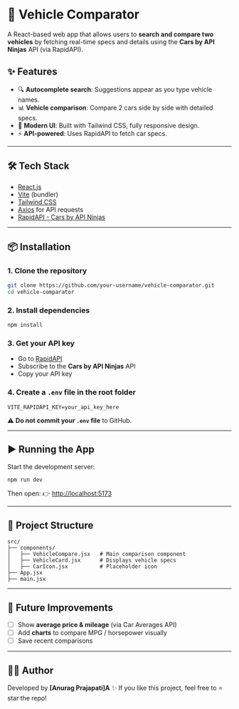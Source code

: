 # 🚗 Vehicle Comparator

A React-based web app that allows users to **search and compare two vehicles** by fetching real-time specs and details using the **Cars by API Ninjas** API (via RapidAPI).

## ✨ Features

* 🔍 **Autocomplete search**: Suggestions appear as you type vehicle names.
* 📊 **Vehicle comparison**: Compare 2 cars side by side with detailed specs.
* 🎨 **Modern UI**: Built with Tailwind CSS, fully responsive design.
* ⚡ **API-powered**: Uses RapidAPI to fetch car specs.

---

## 🛠️ Tech Stack

* [React.js](https://react.dev/)
* [Vite](https://vitejs.dev/) (bundler)
* [Tailwind CSS](https://tailwindcss.com/)
* [Axios](https://axios-http.com/) for API requests
* [RapidAPI - Cars by API Ninjas](https://rapidapi.com/apininjas/api/cars-by-api-ninjas/)

---

## 📦 Installation

### 1. Clone the repository

```bash
git clone https://github.com/your-username/vehicle-comparator.git
cd vehicle-comparator
```

### 2. Install dependencies

```bash
npm install
```

### 3. Get your API key

* Go to [RapidAPI](https://rapidapi.com/apininjas/api/cars-by-api-ninjas/)
* Subscribe to the **Cars by API Ninjas** API
* Copy your API key

### 4. Create a `.env` file in the root folder

```env
VITE_RAPIDAPI_KEY=your_api_key_here
```

⚠️ **Do not commit your `.env` file** to GitHub.

---

## ▶️ Running the App

Start the development server:

```bash
npm run dev
```

Then open:
👉 [http://localhost:5173](http://localhost:5173)

---

## 📁 Project Structure

```
src/
├── components/
│   ├── VehicleCompare.jsx   # Main comparison component
│   ├── VehicleCard.jsx      # Displays vehicle specs
│   ├── CarIcon.jsx          # Placeholder icon
├── App.jsx
├── main.jsx
```

---

## 🚀 Future Improvements

* [ ] Show **average price & mileage** (via Car Averages API)
* [ ] Add **charts** to compare MPG / horsepower visually
* [ ] Save recent comparisons

---

## 👨‍💻 Author

Developed by **\[Anurag Prajapati]A** ✨
If you like this project, feel free to ⭐ star the repo!
